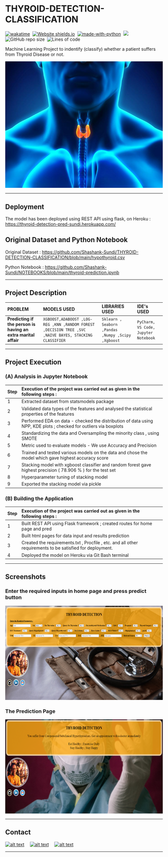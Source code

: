 # THYROID-DETECTION-CLASSIFICATION

[![wakatime](https://wakatime.com/badge/user/8f2e3b3a-321e-4119-b4f0-3a33c3752953/project/860a5125-f8c9-410b-adfb-5de83f6d2c5e.svg)](https://wakatime.com/badge/user/8f2e3b3a-321e-4119-b4f0-3a33c3752953/project/860a5125-f8c9-410b-adfb-5de83f6d2c5e)&nbsp;
[![Website shields.io](https://img.shields.io/website-up-down-green-red/http/shields.io.svg)](https://thyroid-detection-pred-sundi.herokuapp.com/)&nbsp;
[![made-with-python](https://img.shields.io/badge/Made%20with-Python-1f425f.svg)](https://www.python.org/)&nbsp;
<img src="https://img.shields.io/badge/Made%20with-Markdown-1f425f.svg">&nbsp;
![GitHub repo size](https://img.shields.io/github/repo-size/Shashank-Sundi/THYROID-DETECTION-CLASSIFICATION)&nbsp;
![Lines of code](https://img.shields.io/tokei/lines/github/Shashank-Sundi/THYROID-DETECTION-CLASSIFICATION?style=flat)

Machine Learning Project to indentify (classify) whether a patient suffers from Thyroid Disease or not.

<img src="static\images\thyroid-gland.jpg" alt="affair" />
<hr>

## Deployment

The model has been deployed using REST API using flask, on Heroku :  https://thyroid-detection-pred-sundi.herokuapp.com/


## Original Dataset and Python Notebook

Original Dataset : https://github.com/Shashank-Sundi/THYROID-DETECTION-CLASSIFICATION/blob/main/hypothyroid.csv

Python Notebook : https://github.com/Shashank-Sundi/NOTEBOOKS/blob/main/thyroid-prediction.ipynb

<hr>

## Project Description

| PROBLEM | MODELS USED  |LIBRARIES USED   |IDE's USED|
| :-------- | :------- | :------------------------- | :-------|
| **Predicting if the person is having an extra marital affair**| `XGBOOST,ADABOOST ,LOG-REG ,KNN ,RANDOM FOREST ,DECISION TREE ,SVC ,NAIVE BAYES, STACKING CLASSIFIER ` | `Sklearn , Seaborn ,Pandas ,Numpy ,Scipy ,Xgboost `|`PyCharm,` `VS Code,` `Jupyter Notebook`|

<hr>

## Project Execution

### (A) **Analysis in Jupyter Notebook**

| **Step**|**Execution of the project was carried out as given in the following steps :** |
| :--------|:-------- | 
|1|Extracted dataset from statsmodels package  |
|2| Validated data types of the features and analysed the statistical properties of the features
|3|Performed EDA on data - checked the distribution of data using NPP, KDE plots ; checked for outliers via boxplots
|4| Standardizing the data and Oversampling the minority class , using SMOTE
|5|  Metric used to evaluate models - We use Accuracy and Precision
|6| Trained and tested various models on the data and chose the model which gave highest accuracy score 
|7| Stacking model with xgboost classifier and random forest gave highest precision ( 78.906 % ) for the test set
|8|Hyperparameter tuning of stacking model
|9| Exported the stacking model via pickle


### (B) **Building the Application**

| **Step**|**Execution of the project was carried out as given in the following steps :** |
| :--------|:-------- | 
|1| Built REST API using Flask framework ; created routes for home page and pred
|2| Built html pages for data input and results prediction
|3| Created the requirements.txt , Procfile , etc. and all other requirements to be satisfied for deployment.
|4| Deployed the model on Heroku via Git Bash terminal

<hr>

## Screenshots

### **Enter the required inputs in home page and press predict button**

<img src="static\images\homethyroid.PNG" alt="FIFA" style="height: 300px; width:700px;"/>

### **The Prediction Page**

<img src="static\images\resultthyroid.PNG" alt="FIFA" style="height: 300px; width:700px;"/>

<hr>
  
## Contact

<a href="https://www.linkedin.com/in/shashank-sundi-4b78561b1"> ![alt text](https://img.shields.io/badge/linkedin-%230077B5.svg?style=for-the-badge&logo=linkedin&logoColor=white)</a>&emsp;
<a href="https://www.instagram.com/shashank_sundi13/">![alt text](https://img.shields.io/badge/Shashank_Sundi-%23E4405F.svg?style=for-the-badge&logo=Instagram&logoColor=white)</a>&emsp;
<a href="mailto:sundi.sn@gmail.com">![alt text](https://img.shields.io/badge/Gmail-D14836?style=for-the-badge&logo=gmail&logoColor=white)</a>

<hr>